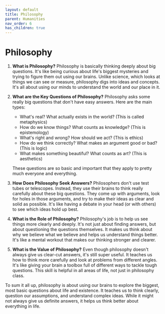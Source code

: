 ```yaml
---
layout: default
title: Philosophy
parent: Humanities
nav_order: 6
has_children: true
---
```

# **Philosophy**

1. **What is Philosophy?** Philosophy is basically thinking deeply about big questions. It's like being curious about life's biggest mysteries and trying to figure them out using our brains. Unlike science, which looks at things we can see or measure, philosophy digs into ideas and concepts. It's all about using our minds to understand the world and our place in it.

2. **What are the Key Questions of Philosophy?** Philosophy asks some really big questions that don't have easy answers. Here are the main types:
    * What's real? What actually exists in the world? (This is called metaphysics)
    * How do we know things? What counts as knowledge? (This is epistemology)
    * What's right and wrong? How should we act? (This is ethics)
    * How do we think correctly? What makes an argument good or bad? (This is logic)
    * What makes something beautiful? What counts as art? (This is aesthetics)

    These questions are so basic and important that they apply to pretty much everyone and everything.

3. **How Does Philosophy Seek Answers?** Philosophers don't use test tubes or telescopes. Instead, they use their brains to think really carefully about these big questions. They come up with arguments, look for holes in those arguments, and try to make their ideas as clear and solid as possible. It's like having a debate in your head (or with others) to see which ideas hold up best.

4. **What is the Role of Philosophy?** Philosophy's job is to help us see things more clearly and deeply. It's not just about finding answers, but about questioning the questions themselves. It makes us think about why we believe what we believe and helps us understand things better. It's like a mental workout that makes our thinking stronger and clearer.

5. **What is the Value of Philosophy?** Even though philosophy doesn't always give us clear-cut answers, it's still super useful. It teaches us how to think more carefully and look at problems from different angles. It's like giving your brain a toolbox full of different ways to tackle tough questions. This skill is helpful in all areas of life, not just in philosophy class.

To sum it all up, philosophy is about using our brains to explore the biggest, most basic questions about life and existence. It teaches us to think clearly, question our assumptions, and understand complex ideas. While it might not always give us definite answers, it helps us think better about everything in life.
